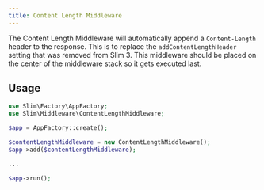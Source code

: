 ```yaml
---
title: Content Length Middleware
---
```


The Content Length Middleware will automatically append a `Content-Length` header to the response. This is to replace the `addContentLengthHeader` setting that was removed from Slim 3. This middleware should be placed on the center of the middleware stack so it gets executed last.

## Usage
```php
use Slim\Factory\AppFactory;
use Slim\Middleware\ContentLengthMiddleware;

$app = AppFactory::create();

$contentLengthMiddleware = new ContentLengthMiddleware();
$app->add($contentLengthMiddleware);

...

$app->run();
```

